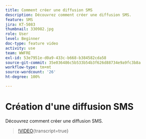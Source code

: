 ```yaml
---
title: Comment créer une diffusion SMS
description: Découvrez comment créer une diffusion SMS.
feature: SMS
jira: KT-5083
thumbnail: 330982.jpg
role: User
level: Beginner
doc-type: feature video
activity: use
team: WWFRE
exl-id: 53e7951e-d0a9-433c-b668-b384582cda58
source-git-commit: 35e036486c5b533b54b3f626d88734e9a9fc3b8a
workflow-type: tm+mt
source-wordcount: '26'
ht-degree: 100%

---
```


# Création d&#39;une diffusion SMS

Découvrez comment créer une diffusion SMS.

>[!VIDEO](https://video.tv.adobe.com/v/3441418?learn=on&captions=fre_fr){transcript=true}
